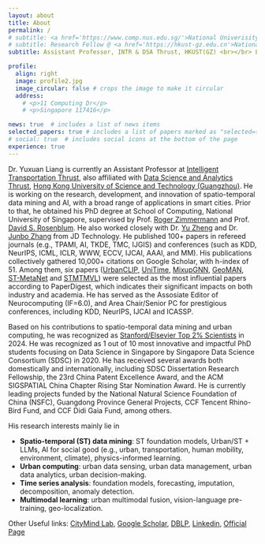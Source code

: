 ```yaml
---
layout: about
title: About
permalink: /
# subtitle: <a href='https://www.comp.nus.edu.sg/'>National Univerisity of Singapore</a>. 11 Computing Dr, Singapore 117416.
# subtitle: Research Fellow @ <a href='https://hkust-gz.edu.cn'>National University of Singapore</a>
subtitle: Assistant Professor, INTR & DSA Thrust, HKUST(GZ) <br></br> Leading the <a href='https://citymind.top'>CityMind Lab</a>

profile:
  align: right
  image: profile2.jpg
  image_circular: false # crops the image to make it circular
  address: 
    # <p>11 Computing Dr</p>
    # <p>Singapore 117416</p>

news: true  # includes a list of news items
selected_papers: true # includes a list of papers marked as "selected={true}"
# social: true  # includes social icons at the bottom of the page
experience: true
---
```


Dr. Yuxuan Liang is currently an Assistant Professor at [Intelligent Transportation Thrust](https://hkust-gz.edu.cn/academics/hubs-and-thrust-areas/systems-hub/intelligent-transportation/), also affiliated with [Data Science and Analytics Thrust](https://hkust-gz.edu.cn/academics/hubs-and-thrust-areas/information-hub/data-science-and-analytics/), [Hong Kong University of Science and Technology (Guangzhou)](https://hkust-gz.edu.cn/). He is working on the research, development, and innovation of spatio-temporal data mining and AI, with a broad range of applications in smart cities. Prior to that, he obtained his PhD degree at School of Computing, National University of Singapore, supervised by Prof. [Roger Zimmermann](https://www.comp.nus.edu.sg/cs/people/rogerz) and Prof. [David S. Rosenblum](https://cs.gmu.edu/~dsr/). He also worked closely with Dr. [Yu Zheng](http://urban-computing.com/yuzheng) and Dr. [Junbo Zhang](https://zhangjunbo.org/) from JD Technology. He published 100+ papers in refereed journals (e.g., TPAMI, AI, TKDE, TMC, IJGIS) and conferences (such as KDD, NeurIPS, ICML, ICLR, WWW, ECCV, IJCAI, AAAI, and MM). His publications collectively gathered 10,000+ citations on Google Scholar, with h-index of 51. Among them, six papers ([UrbanCLIP](https://arxiv.org/pdf/2310.18340), [UniTime](https://arxiv.org/pdf/2310.09751), [MixupGNN](https://bhooi.github.io/papers/mixup_web21.pdf), [GeoMAN](https://www.ijcai.org/Proceedings/2018/0476.pdf), [ST-MetaNet](http://urban-computing.com/pdf/kdd_2019_camera_ready_ST_MetaNet.pdf) and [STMTMVL](https://www.microsoft.com/en-us/research/wp-content/uploads/2016/06/ijcai16-Zheng-water-quality.pdf)) were selected as the most influential papers according to PaperDigest, which indicates their significant impacts on both industry and academia. He has served as the Assosiate Editor of Neurocomputing (IF=6.0), and Area Chair/Senior PC for prestigious conferences, including KDD, NeurIPS, IJCAI and ICASSP. 

Based on his contributions to spatio-temporal data mining and urban computing, he was recognized as [Stanford/Elsevier Top 2% Scientists](https://elsevier.digitalcommonsdata.com/datasets/btchxktzyw/7) in 2024. He was recognized as 1 out of 10 most innovative and impactful PhD students focusing on Data Science in Singapore by Singapore Data Science Consortium (SDSC) in 2020. He has received several awards both domestically and internationally, including SDSC Dissertation Research Fellowship, the 23rd China Patent Excellence Award, and the ACM SIGSPATIAL China Chapter Rising Star Nomination Award. He is currently leading projects funded by the National Natural Science Foundation of China (NSFC), Guangdong Province General Projects, CCF Tencent Rhino-Bird Fund, and CCF Didi Gaia Fund, among others.

His research interests mainly lie in
- **Spatio-temporal (ST) data mining**: ST foundation models, Urban/ST + LLMs, AI for social good (e.g., urban, transportation, human mobility, environment, climate), physics-informed learning.
- **Urban computing**: urban data sensing, urban data management, urban data analytics, urban decision-making.
- **Time series analysis**: foundation models, forecasting, imputation, decomposition, anomaly detection.
- **Multimodal learning**: urban multimodal fusion, vision-language pre-training, geo-localization.

Other Useful links: [CityMind Lab](https://citymind.top), [Google Scholar](https://scholar.google.com/citations?user=n9cODgcAAAAJ), [DBLP](https://dblp.org/pid/183/0977.html), [Linkedin](https://www.linkedin.com/in/yoshall/), [Official Page](https://facultyprofiles.hkust-gz.edu.cn/faculty-personal-page/LIANG-Yuxuan/yuxuanliang)

<!-- Write your biography here. Tell the world about yourself. Link to your favorite [subreddit](http://reddit.com). You can put a picture in, too. The code is already in, just name your picture `prof_pic.jpg` and put it in the `img/` folder.

Put your address / P.O. box / other info right below your picture. You can also disable any these elements by editing `profile` property of the YAML header of your `_pages/about.md`. Edit `_bibliography/papers.bib` and Jekyll will render your [publications page](/al-folio/publications/) automatically.

Link to your social media connections, too. This theme is set up to use [Font Awesome icons](http://fortawesome.github.io/Font-Awesome/) and [Academicons](https://jpswalsh.github.io/academicons/), like the ones below. Add your Facebook, Twitter, LinkedIn, Google Scholar, or just disable all of them. -->
